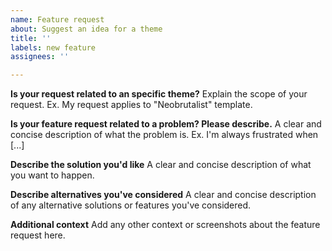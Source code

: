 ```yaml
---
name: Feature request
about: Suggest an idea for a theme
title: ''
labels: new feature
assignees: ''

---
```


**Is your request related to an specific theme?**
Explain the scope of your request. Ex. My request applies to "Neobrutalist" template.

**Is your feature request related to a problem? Please describe.**
A clear and concise description of what the problem is. Ex. I'm always frustrated when [...]

**Describe the solution you'd like**
A clear and concise description of what you want to happen.

**Describe alternatives you've considered**
A clear and concise description of any alternative solutions or features you've considered.

**Additional context**
Add any other context or screenshots about the feature request here.
